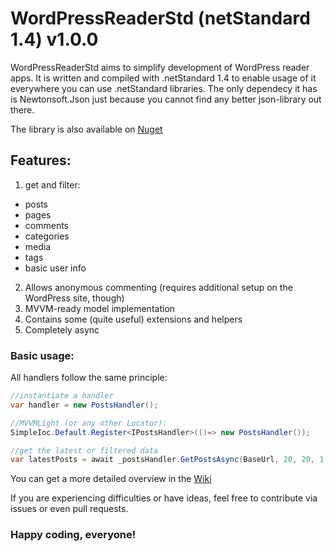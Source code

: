 # WordPressReaderStd (netStandard 1.4) v1.0.0

WordPressReaderStd aims to simplify development of WordPress reader apps. It is written and compiled with .netStandard 1.4 to enable usage of it everywhere you can use .netStandard libraries. The only dependecy it has is Newtonsoft.Json just because you cannot find any better json-library out there.

The library is also available on [Nuget](https://www.nuget.org/packages/WordPressReader/)

## Features:

1. get and filter:
  + posts
  + pages
  + comments
  + categories
  + media
  + tags
  + basic user info
  
2. Allows anonymous commenting (requires additional setup on the WordPress site, though)
3. MVVM-ready model implementation
4. Contains some (quite useful) extensions and helpers
5. Completely async

### Basic usage:

All handlers follow the same principle:


```csharp 
//instantiate a handler
var handler = new PostsHandler();

//MVVMLight (or any other Locator):
SimpleIoc.Default.Register<IPostsHandler>(()=> new PostsHandler());

//get the latest or filtered data
var latestPosts = await _postsHandler.GetPostsAsync(BaseUrl, 20, 20, 1, categories);
```

You can get a more detailed overview in the [Wiki](https://github.com/MSiccDev/WordPressReaderStd/wiki)


If you are experiencing difficulties or have ideas, feel free to contribute via issues or even pull requests.

### Happy coding, everyone!




  

